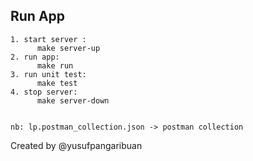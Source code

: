 ## Run App
```
1. start server : 
      make server-up
2. run app:
      make run
3. run unit test:
      make test
4. stop server:
      make server-down


nb: lp.postman_collection.json -> postman collection
```



Created by @yusufpangaribuan